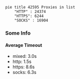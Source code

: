 
```mermaid
pie title 42595 Proxies in list
    "HTTP" : 24374
    "HTTPS": 6244
    "SOCKS" : 16904
```

### Some Info
#### Average Timeout

- mixed: 3.0s
- http: 1.5s
- https: 8.6s
- socks: 6.3s
